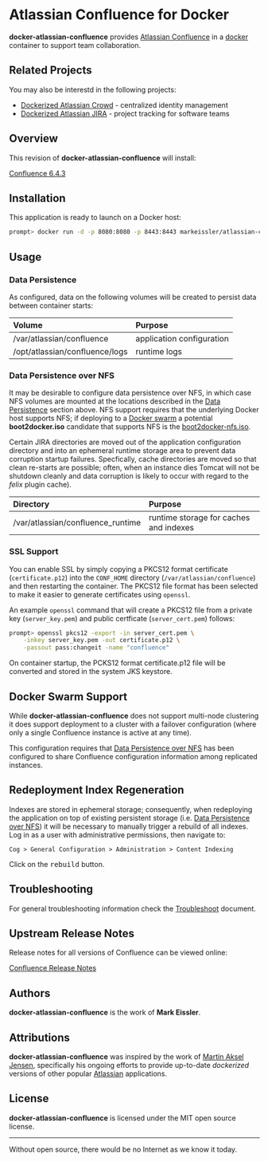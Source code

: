 # Atlassian Confluence for Docker

__docker-atlassian-confluence__ provides [Atlassian Confluence](https://www.atlassian.com/software/confluence) in a [docker](https://www.docker.com/)
container to support team collaboration.

## Related Projects

You may also be interestd in the following projects:

  * [Dockerized Atlassian Crowd](https://github.com/markeissler/docker-atlassian-crowd) - centralized identity management
  * [Dockerized Atlassian JIRA](https://github.com/markeissler/docker-atlassian-jira) - project tracking for software teams


## Overview

This revision of __docker-atlassian-confluence__ will install:

[Confluence 6.4.3](https://confluence.atlassian.com/doc/issues-resolved-in-6-4-3-939512590.html)

## Installation

This application is ready to launch on a Docker host:

```sh
prompt> docker run -d -p 8080:8080 -p 8443:8443 markeissler/atlassian-confluence:latest
```

## Usage

<a name="data-persistence"></a>

### Data Persistence

As configured, data on the following volumes will be created to persist data between container starts:

| Volume | Purpose                                                    |
|:-------|:-----------------------------------------------------------|
| /var/atlassian/confluence               | application configuration |
| /opt/atlassian/confluence/logs          | runtime logs              |

<a name="data-persistence-nfs"></a>

### Data Persistence over NFS

It may be desirable to configure data persistence over NFS, in which case NFS volumes are mounted at the locations
described in the [Data Persistence](#data-persistence) section above. NFS support requires that the underlying Docker
host supports NFS; if deploying to a [Docker swarm](https://docs.docker.com/engine/swarm/) a potential __boot2docker.iso__
candidate that supports NFS is the [boot2docker-nfs.iso](https://github.com/markeissler/boot2docker-nfs).

Certain JIRA directories are moved out of the application configuration directory and into an ephemeral runtime storage
area to prevent data corruption startup failures. Specfically, cache directories are moved so that clean re-starts
are possible; often, when an instance dies Tomcat will not be shutdown cleanly and data corruption is likely to occur
with regard to the _felix_ plugin cache).

| Directory | Purpose                                                        |
|:----------|:---------------------------------------------------------------|
| /var/atlassian/confluence_runtime | runtime storage for caches and indexes |

### SSL Support

You can enable SSL by simply copying a PKCS12 format certificate (`certificate.p12`) into the `CONF_HOME` directory
(`/var/atlassian/confluence`) and then restarting the container. The PKCS12 file format has been selected to make it
easier to generate certificates using `openssl`.

An example `openssl` command that will create a PKCS12 file from a private key (`server_key.pem`) and public certficate
(`server_cert.pem`) follows:

```sh
prompt> openssl pkcs12 -export -in server_cert.pem \
    -inkey server_key.pem -out certificate.p12 \
    -passout pass:changeit -name "confluence"
```

On container startup, the PCKS12 format certificate.p12 file will be converted and stored in the system JKS keystore.

## Docker Swarm Support

While __docker-atlassian-confluence__ does not support multi-node clustering it does support deployment to a cluster
with a failover configuration (where only a single Confluence instance is active at any time).

This configuration requires that [Data Persistence over NFS](#data-persistence-nfs) has been configured to share
Confluence configuration information among replicated instances.

## Redeployment Index Regeneration

Indexes are stored in ephemeral storage; consequently, when redeploying the application on top of existing persistent
storage (i.e. [Data Persistence over NFS](#data-persistence-nfs)) it will be necessary to manually trigger a rebuild of
all indexes. Log in as a user with administrative permissions, then navigate to:

`Cog > General Configuration > Administration > Content Indexing`

Click on the <kbd>rebuild</kbd> button.

## Troubleshooting

For general troubleshooting information check the [Troubleshoot](troubleshoot.md) document.

## Upstream Release Notes

Release notes for all versions of Confluence can be viewed online:

[Confluence Release Notes](https://confluence.atlassian.com/doc/confluence-release-notes-327.html)

## Authors

__docker-atlassian-confluence__ is the work of __Mark Eissler__.

## Attributions

__docker-atlassian-confluence__ was inspired by the work of [Martin Aksel Jensen](https://github.com/cptactionhank),
specifically his ongoing efforts to provide up-to-date _dockerized_ versions of other popular [Atlassian](https://www.atlassian.com/)
applications.

## License

__docker-atlassian-confluence__ is licensed under the MIT open source license.

---
Without open source, there would be no Internet as we know it today.
